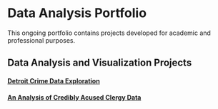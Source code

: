 # Data Analysis Portfolio

This ongoing portfolio contains projects developed for academic and professional purposes.


## Data Analysis and Visualization Projects

#### [Detroit Crime Data Exploration](https://github.com/Skye80/Data-Analysis-Portfolio/blob/master/Detroit%20Crime%20Data%20Analysis-checkpoint.ipynb)

#### [An Analysis of Credibly Acused Clergy Data](https://github.com/Skye80/Data-Analysis-Portfolio/blob/master/Analysis%20of%20Credibly%20Accused%20Clergy%20Data.ipynb)
